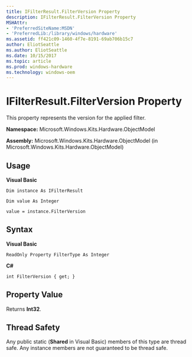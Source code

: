 ```yaml
---
title: IFilterResult.FilterVersion Property
description: IFilterResult.FilterVersion Property
MSHAttr:
- 'PreferredSiteName:MSDN'
- 'PreferredLib:/library/windows/hardware'
ms.assetid: ff421c09-1460-4f7e-8191-69ab706b15c7
author: EliotSeattle
ms.author: EliotSeattle
ms.date: 10/15/2017
ms.topic: article
ms.prod: windows-hardware
ms.technology: windows-oem
---
```


# IFilterResult.FilterVersion Property


This property represents the version for the applied filter.

**Namespace:** Microsoft.Windows.Kits.Hardware.ObjectModel

**Assembly:** Microsoft.Windows.Kits.Hardware.ObjectModel (in Microsoft.Windows.Kits.Hardware.ObjectModel)

## <span id="Usage"></span><span id="usage"></span><span id="USAGE"></span>Usage


**Visual Basic**

`Dim instance As IFilterResult`

`Dim value As Integer`

`value = instance.FilterVersion`

## <span id="Syntax"></span><span id="syntax"></span><span id="SYNTAX"></span>Syntax


**Visual Basic**

`ReadOnly Property FilterType As Integer`

**C#**

`int FilterVersion { get; }`

## <span id="Property_Value"></span><span id="property_value"></span><span id="PROPERTY_VALUE"></span>Property Value


Returns **Int32**.

## <span id="Thread_Safety"></span><span id="thread_safety"></span><span id="THREAD_SAFETY"></span>Thread Safety


Any public static (**Shared** in Visual Basic) members of this type are thread safe. Any instance members are not guaranteed to be thread safe.

 

 







